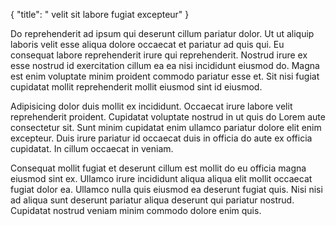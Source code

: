 {
  "title": " velit sit labore fugiat excepteur"
}

Do reprehenderit ad ipsum qui deserunt cillum pariatur dolor. Ut ut aliquip laboris velit esse aliqua dolore occaecat et pariatur ad quis qui. Eu consequat labore reprehenderit irure qui reprehenderit. Nostrud irure ex esse nostrud id exercitation cillum ea ea nisi incididunt eiusmod do. Magna est enim voluptate minim proident commodo pariatur esse et. Sit nisi fugiat cupidatat mollit reprehenderit mollit eiusmod sint id eiusmod.

Adipisicing dolor duis mollit ex incididunt. Occaecat irure labore velit reprehenderit proident. Cupidatat voluptate nostrud in ut quis do Lorem aute consectetur sit. Sunt minim cupidatat enim ullamco pariatur dolore elit enim excepteur. Duis irure pariatur id occaecat duis in officia do aute ex officia cupidatat. In cillum occaecat in veniam.

Consequat mollit fugiat et deserunt cillum est mollit do eu officia magna eiusmod sint ex. Ullamco irure incididunt aliqua aliqua elit mollit occaecat fugiat dolor ea. Ullamco nulla quis eiusmod ea deserunt fugiat quis. Nisi nisi ad aliqua sunt deserunt pariatur aliqua deserunt qui pariatur nostrud. Cupidatat nostrud veniam minim commodo dolore enim quis.